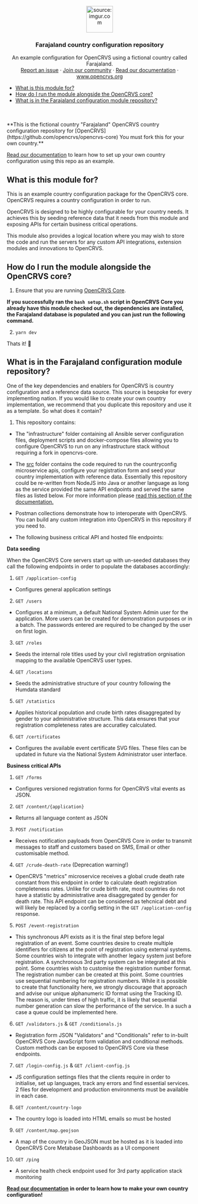 <p align="center"> <a href="https://www.opencrvs.org"><img src="https://i.imgur.com/W7ULmox.png" title="source: imgur.com" / style="max-width:100%;"width="72" height="72"></a>
</p>
<h3 align="center">Farajaland country configuration repository</h3>
<p align="center">An example configuration for OpenCRVS using a fictional country called Farajaland.
<br>
<a href="https://github.com/opencrvs/opencrvs-core/issues">Report an issue</a>  ·  <a href="https://community.opencrvs.org">Join our community</a>  ·  <a href="https://documentation.opencrvs.org">Read our documentation</a>  ·  <a href="https://www.opencrvs.org">www.opencrvs.org</a></p>

<!-- START doctoc generated TOC please keep comment here to allow auto update -->
<!-- DON'T EDIT THIS SECTION, INSTEAD RE-RUN doctoc TO UPDATE -->

- [What is this module for?](#what-is-this-module-for)
- [How do I run the module alongside the OpenCRVS core?](#how-do-i-run-the-module-alongside-the-opencrvs-core)
- [What is in the Farajaland configuration module repository?](#what-is-in-the-farajaland-configuration-module-repository)

<!-- END doctoc generated TOC please keep comment here to allow auto update -->
<br>
<br>
**This is the fictional country "Farajaland" OpenCRVS country configuration repository for [OpenCRVS](https://github.com/opencrvs/opencrvs-core) You must fork this for your own country.**

<a href="https://documentation.opencrvs.org/setup/3.-installation/3.2-set-up-your-own-country-configuration">Read our documentation</a> to learn how to set up your own country configuration using this repo as an example.

## What is this module for?

This is an example country configuration package for the OpenCRVS core. OpenCRVS requires a country configuration in order to run.

OpenCRVS is designed to be highly configurable for your country needs. It achieves this by seeding reference data that it needs from this module and exposing APIs for certain business critical operations. 

This module also provides a logical location where you may wish to store the code and run the servers for any custom API integrations, extension modules and innovations to OpenCRVS.

## How do I run the module alongside the OpenCRVS core?

1. Ensure that you are running [OpenCRVS Core](https://github.com/opencrvs/opencrvs-core).  

**If you successfully ran the `bash setup.sh` script in OpenCRVS Core you already have this module checked out, the dependencies are installed, the Farajaland database is populated and you can just run the following command.** 

2. `yarn dev`

Thats it! 🎉

## What is in the Farajaland configuration module repository?

One of the key dependencies and enablers for OpenCRVS is country configuration and a reference data source. This source is bespoke for every implementing nation. If you would like to create your own country implementation, we recommend that you duplicate this repository and use it as a template. So what does it contain?

1. This repository contains:

- The "infrastructure" folder containing all Ansible server configuration files, deployment scripts and docker-compose files allowing you to configure OpenCRVS to run on any infrastructure stack without requiring a fork in opencrvs-core.

- The [src](https://github.com/opencrvs/opencrvs-countryconfig/master/src) folder contains the code required to run the countryconfig microservice apis, configure your registration form and seed your country implementation with reference data. Essentially this repository could be re-written from NodeJS into Java or another language as long as the service provided the same API endpoints and served the same files as listed below. For more information please [read this section of the documentation.](https://documentation.opencrvs.org/setup/3.-installation/3.2-set-up-your-own-country-configuration)

- Postman collections demonstrate how to interoperate with OpenCRVS.  You can build any custom integration into OpenCRVS in this repository if you need to.

- The following business critical API and hosted file endpoints:

**Data seeding**

When the OpenCRVS Core servers start up with un-seeded databases they call the following endpoints in order to populate the databases accordingly:

1. `GET /application-config`

- Configures general application settings 

2. `GET /users`

- Configures at a minimum, a default National System Admin user for the application.  More users can be created for demonstration purposes or in a batch.  The passwords entered are required to be changed by the user on first login.

3. `GET /roles`

- Seeds the internal role titles used by your civil registration orgnisation mapping to the available OpenCRVS user types.

4. `GET /locations`

- Seeds the administrative structure of your country following the Humdata standard

5. `GET /statistics`

- Applies historical population and crude birth rates disaggregated by gender to your administrative structure.  This data ensures that your registration completeness rates are accuratley calculated.

6. `GET /certificates`

- Configures the available event certificate SVG files. These files can be updated in future via the National System Administrator user interface.

**Business critical APIs**

1. `GET /forms`

- Configures versioned registration forms for OpenCRVS vital events as JSON.

2. `GET /content/{application}`

- Returns all language content as JSON

3. `POST /notification`

- Receives notification payloads from OpenCRVS Core in order to transmit messages to staff and customers based on SMS, Email or other customisable method.

4. `GET /crude-death-rate` (Deprecation warning!)

- OpenCRVS "metrics" microservice receives a global crude death rate constant from this endpoint in order to calculate death registration completeness rates.  Unlike for crude birth rate, most countries do not have a statistic by administrative area disaggregated by gender for death rate.  This API endpoint can be considered as tehcnical debt and will likely be replaced by a config setting in the `GET /application-config` response.

5. `POST /event-registration`

- This synchronous API exists as it is the final step before legal registration of an event.  Some countries desire to create multiple identifiers for citizens at the point of registration using external systems. Some countries wish to integrate with another legacy system just before registration.  A synchronous 3rd party system can be integrated at this point. Some countries wish to customise the registration number format.  The registration number can be created at this point. Some countries use sequential numbering for registration numbers.  While it is possible to create that functionality here, we strongly discourage that approach and advise our unique alphanumeric ID format using the Tracking ID. The reason is, under times of high traffic, it is likely that sequential number generation can slow the performance of the service.  In a such a case a queue could be implemented here.

6. `GET /validators.js` & `GET /conditionals.js`

- Registration form JSON "Validators" and "Conditionals" refer to in-built OpenCRVS Core JavaScript form validation and conditional methods. Custom methods can be exposed to OpenCRVS Core via these endpoints.

7. `GET /login-config.js` & `GET /client-config.js`

- JS configuration settings files that the clients require in order to initialise, set up languages, track any errors and find essential services. 2 files for development and production environments must be available in each case.

8. `GET /content/country-logo`

- The country logo is loaded into HTML emails so must be hosted

9. `GET /content/map.geojson`

- A map of the country in GeoJSON must be hosted as it is loaded into OpenCRVS Core Metabase Dashboards as a UI component

10. `GET /ping`

- A service health check endpoint used for 3rd party application stack monitoring

**<a href="https://documentation.opencrvs.org">Read our documentation</a> in order to learn how to make your own country configuration!**

